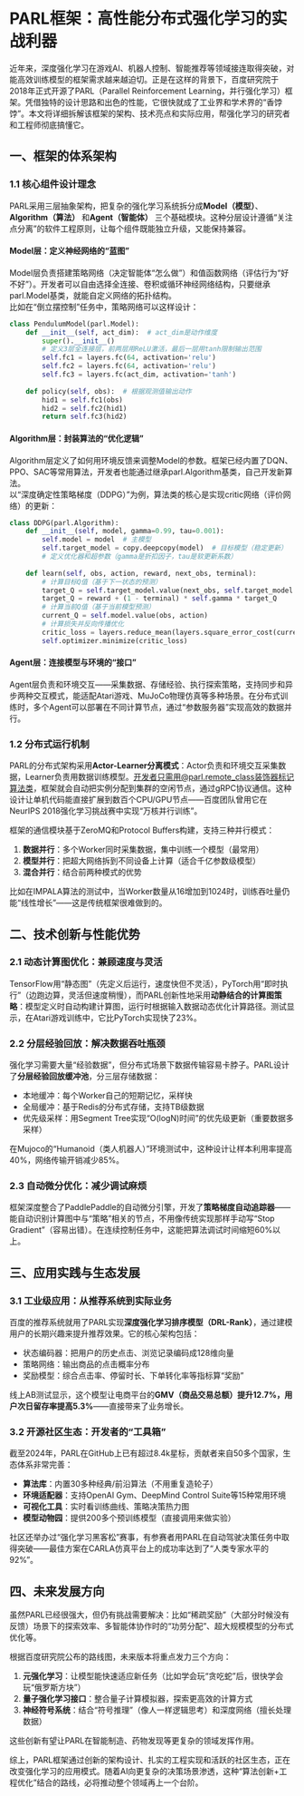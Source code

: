 # PARL框架：高性能分布式强化学习的实战利器
近年来，深度强化学习在游戏AI、机器人控制、智能推荐等领域接连取得突破，对能高效训练模型的框架需求越来越迫切。正是在这样的背景下，百度研究院于2018年正式开源了PARL（Parallel Reinforcement Learning，并行强化学习）框架。凭借独特的设计思路和出色的性能，它很快就成了工业界和学术界的“香饽饽”。本文将详细拆解该框架的架构、技术亮点和实际应用，帮强化学习的研究者和工程师彻底搞懂它。


## 一、框架的体系架构
### 1.1 核心组件设计理念
PARL采用三层抽象架构，把复杂的强化学习系统拆分成**Model（模型）**、**Algorithm（算法）** 和**Agent（智能体）** 三个基础模块。这种分层设计遵循“关注点分离”的软件工程原则，让每个组件既能独立升级，又能保持兼容。

#### Model层：定义神经网络的“蓝图”
Model层负责搭建策略网络（决定智能体“怎么做”）和值函数网络（评估行为“好不好”）。开发者可以自由选择全连接、卷积或循环神经网络结构，只要继承parl.Model基类，就能自定义网络的拓扑结构。  
比如在“倒立摆控制”任务中，策略网络可以这样设计：
```python
class PendulumModel(parl.Model):
    def __init__(self, act_dim):  # act_dim是动作维度
        super().__init__()
        # 定义3层全连接层，前两层用ReLU激活，最后一层用tanh限制输出范围
        self.fc1 = layers.fc(64, activation='relu')
        self.fc2 = layers.fc(64, activation='relu')
        self.fc3 = layers.fc(act_dim, activation='tanh')
        
    def policy(self, obs):  # 根据观测值输出动作
        hid1 = self.fc1(obs)
        hid2 = self.fc2(hid1)
        return self.fc3(hid2)
```

#### Algorithm层：封装算法的“优化逻辑”
Algorithm层定义了如何用环境反馈来调整Model的参数。框架已经内置了DQN、PPO、SAC等常用算法，开发者也能通过继承parl.Algorithm基类，自己开发新算法。  
以“深度确定性策略梯度（DDPG）”为例，算法类的核心是实现critic网络（评价网络）的更新：
```python
class DDPG(parl.Algorithm):
    def __init__(self, model, gamma=0.99, tau=0.001):
        self.model = model  # 主模型
        self.target_model = copy.deepcopy(model)  # 目标模型（稳定更新）
        # 定义优化器和超参数（gamma是折扣因子，tau是软更新系数）
        
    def learn(self, obs, action, reward, next_obs, terminal):
        # 计算目标Q值（基于下一状态的预测）
        target_Q = self.target_model.value(next_obs, self.target_model.policy(next_obs))
        target_Q = reward + (1 - terminal) * self.gamma * target_Q
        # 计算当前Q值（基于当前模型预测）
        current_Q = self.model.value(obs, action)
        # 计算损失并反向传播优化
        critic_loss = layers.reduce_mean(layers.square_error_cost(current_Q, target_Q))
        self.optimizer.minimize(critic_loss)
```

#### Agent层：连接模型与环境的“接口”
Agent层负责和环境交互——采集数据、存储经验、执行探索策略，支持同步和异步两种交互模式，能适配Atari游戏、MuJoCo物理仿真等多种场景。在分布式训练时，多个Agent可以部署在不同计算节点，通过“参数服务器”实现高效的数据并行。

### 1.2 分布式运行机制
PARL的分布式架构采用**Actor-Learner分离模式**：Actor负责和环境交互采集数据，Learner负责用数据训练模型。开发者只需用@parl.remote_class装饰器标记算法类，框架就会自动把实例分配到集群的空闲节点，通过gRPC协议通信。这种设计让单机代码能直接扩展到数百个CPU/GPU节点——百度团队曾用它在NeurIPS 2018强化学习挑战赛中实现“万核并行训练”。

框架的通信模块基于ZeroMQ和Protocol Buffers构建，支持三种并行模式：
1.  **数据并行**：多个Worker同时采集数据，集中训练一个模型（最常用）
2.  **模型并行**：把超大网络拆到不同设备上计算（适合千亿参数级模型）
3.  **混合并行**：结合前两种模式的优势

比如在IMPALA算法的测试中，当Worker数量从16增加到1024时，训练吞吐量仍能“线性增长”——这是传统框架很难做到的。


## 二、技术创新与性能优势
### 2.1 动态计算图优化：兼顾速度与灵活
TensorFlow用“静态图”（先定义后运行，速度快但不灵活），PyTorch用“即时执行”（边跑边算，灵活但速度稍慢），而PARL创新性地采用**动静结合的计算图策略**：模型定义时自动构建计算图，运行时根据输入数据动态优化计算路径。测试显示，在Atari游戏训练中，它比PyTorch实现快了23%。

### 2.2 分层经验回放：解决数据吞吐瓶颈
强化学习需要大量“经验数据”，但分布式场景下数据传输容易卡脖子。PARL设计了**分层经验回放缓冲池**，分三层存储数据：
- 本地缓冲：每个Worker自己的短期记忆，采样快
- 全局缓冲：基于Redis的分布式存储，支持TB级数据
- 优先级采样：用Segment Tree实现“O(logN)时间”的优先级更新（重要数据多采样）

在Mujoco的“Humanoid（类人机器人）”环境测试中，这种设计让样本利用率提高40%，网络传输开销减少85%。

### 2.3 自动微分优化：减少调试麻烦
框架深度整合了PaddlePaddle的自动微分引擎，开发了**策略梯度自动追踪器**——能自动识别计算图中与“策略”相关的节点，不用像传统实现那样手动写“Stop Gradient”（容易出错）。在连续控制任务中，这能把算法调试时间缩短60%以上。


## 三、应用实践与生态发展
### 3.1 工业级应用：从推荐系统到实际业务
百度的推荐系统就用了PARL实现**深度强化学习排序模型（DRL-Rank）**，通过建模用户的长期兴趣来提升推荐效果。它的核心架构包括：
- 状态编码器：把用户的历史点击、浏览记录编码成128维向量
- 策略网络：输出商品的点击概率分布
- 奖励模型：综合点击率、停留时长、下单转化率等指标算“奖励”

线上AB测试显示，这个模型让电商平台的**GMV（商品交易总额）提升12.7%，用户次日留存率提高5.3%**——直接带来了业务增长。

### 3.2 开源社区生态：开发者的“工具箱”
截至2024年，PARL在GitHub上已有超过8.4k星标，贡献者来自50多个国家，生态体系非常完善：
- **算法库**：内置30多种经典/前沿算法（不用重复造轮子）
- **环境适配器**：支持OpenAI Gym、DeepMind Control Suite等15种常用环境
- **可视化工具**：实时看训练曲线、策略决策热力图
- **模型动物园**：提供200多个预训练模型（直接调用来做实验）

社区还举办过“强化学习黑客松”赛事，有参赛者用PARL在自动驾驶决策任务中取得突破——最佳方案在CARLA仿真平台上的成功率达到了“人类专家水平的92%”。


## 四、未来发展方向
虽然PARL已经很强大，但仍有挑战需要解决：比如“稀疏奖励”（大部分时候没有反馈）场景下的探索效率、多智能体协作时的“功劳分配”、超大规模模型的分布式优化等。

根据百度研究院公布的路线图，未来版本将重点发力三个方向：
1.  **元强化学习**：让模型能快速适应新任务（比如学会玩“贪吃蛇”后，很快学会玩“俄罗斯方块”）
2.  **量子强化学习接口**：整合量子计算模拟器，探索更高效的计算方式
3.  **神经符号系统**：结合“符号推理”（像人一样逻辑思考）和深度网络（擅长处理数据）

这些创新有望让PARL在智能制造、药物发现等更复杂的领域发挥作用。


综上，PARL框架通过创新的架构设计、扎实的工程实现和活跃的社区生态，正在改变强化学习的应用模式。随着AI向更复杂的决策场景渗透，这种“算法创新+工程优化”结合的路线，必将推动整个领域再上一个台阶。